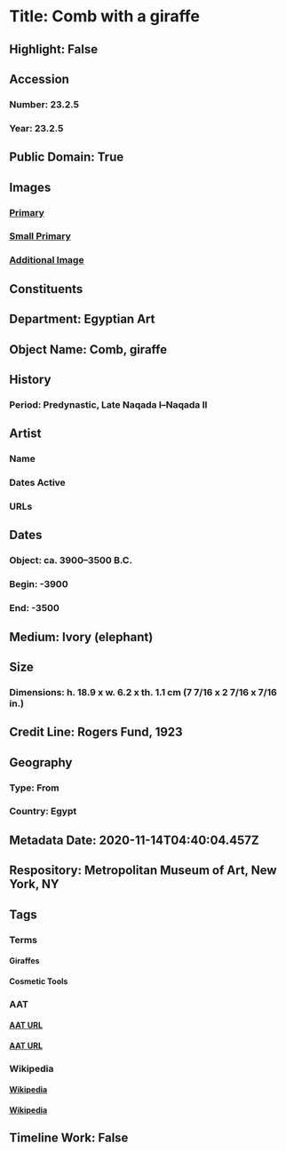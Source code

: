 # Title: Comb with a giraffe
## Highlight: False
## Accession
### Number: 23.2.5
### Year: 23.2.5
## Public Domain: True
## Images
### [Primary](https://images.metmuseum.org/CRDImages/eg/original/DP237662.jpg)
### [Small Primary](https://images.metmuseum.org/CRDImages/eg/web-large/DP237662.jpg)
### [Additional Image](https://images.metmuseum.org/CRDImages/eg/original/DP249310.jpg)
## Constituents
## Department: Egyptian Art
## Object Name: Comb, giraffe
## History
### Period: Predynastic, Late Naqada l–Naqada II
## Artist
### Name
### Dates Active
### URLs
## Dates
### Object: ca. 3900–3500 B.C.
### Begin: -3900
### End: -3500
## Medium: Ivory (elephant)
## Size
### Dimensions: h. 18.9 x w. 6.2 x th. 1.1 cm (7 7/16 x 2 7/16 x 7/16 in.)
## Credit Line: Rogers Fund, 1923
## Geography
### Type: From
### Country: Egypt
## Metadata Date: 2020-11-14T04:40:04.457Z
## Respository: Metropolitan Museum of Art, New York, NY
## Tags
### Terms
#### Giraffes
#### Cosmetic Tools
### AAT
#### [AAT URL](http://vocab.getty.edu/page/aat/300250194)
#### [AAT URL](None)
### Wikipedia
#### [Wikipedia]()
#### [Wikipedia]()
## Timeline Work: False